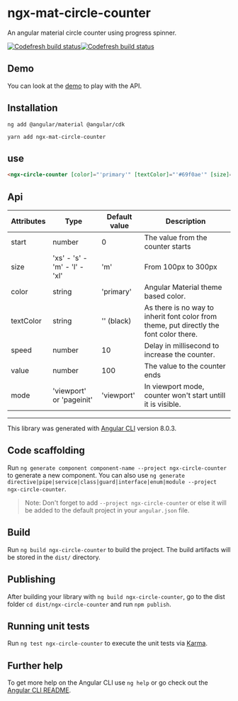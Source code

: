 # ngx-mat-circle-counter

An angular material circle counter using progress spinner.

[![Codefresh build status]( https://g.codefresh.io/api/badges/pipeline/fbaldo31/fbaldo31%2Fngx-mat-circle-counter%2Fngx-mat-circle-counter?branch=master&key=eyJhbGciOiJIUzI1NiJ9.NWM2MTFjNmMxMmE5NTYyZTZhYWQ3YTRl.S6H0kL3RuTkulI3shIONacgTBojrmumEo9peBrC4buw&type=cf-1)]( https://g.codefresh.io/pipelines/ngx-mat-circle-counter/builds?repoOwner=fbaldo31&repoName=ngx-mat-circle-counter&serviceName=fbaldo31%2Fngx-mat-circle-counter&filter=trigger:build~Build;branch:master;pipeline:5c80c0134cdef24ecbf23179~ngx-mat-circle-counter)[![Codefresh build status]( https://g.codefresh.io/api/badges/pipeline/fbaldo31/ngx-mat-circle-counter%2Fngx-mat-circle-counter?key=eyJhbGciOiJIUzI1NiJ9.NWM2MTFjNmMxMmE5NTYyZTZhYWQ3YTRl.S6H0kL3RuTkulI3shIONacgTBojrmumEo9peBrC4buw&type=cf-1)]( https%3A%2F%2Fg.codefresh.io%2Fpipelines%2Fngx-mat-circle-counter%2Fbuilds%3Ffilter%3Dtrigger%3Abuild~Build%3Bpipeline%3A5e55724894419c47b158c8fd~ngx-mat-circle-counter)
## Demo

You can look at the [demo](https://fbaldo31.github.io/ngx-mat-circle-counter/) to play with the API.

## Installation

`ng add @angular/material @angular/cdk`

`yarn add ngx-mat-circle-counter`

## use

```html
<ngx-circle-counter [color]="'primary'" [textColor]="'#69f0ae'" [size]="'xs'"></ngx-circle-counter>
```

## Api

Attributes|Type|Default value|Description
----------|----|-------------|-----------
start|number|0|The value from the counter starts|
size|'xs' - 's' - 'm' - 'l' - 'xl'|'m'|From 100px to 300px
color|string|'primary'|Angular Material theme based color.
textColor|string|'' (black)|As there is no way to inherit font color from theme, put directly the font color there.
speed|number|10|Delay in millisecond to increase the counter.
value|number|100|The value to the counter ends|
mode|'viewport' or 'pageinit'|'viewport'|In viewport mode, counter won't start untill it is visible.

------------------------------------------------

This library was generated with [Angular CLI](https://github.com/angular/angular-cli) version 8.0.3.

## Code scaffolding

Run `ng generate component component-name --project ngx-circle-counter` to generate a new component. You can also use `ng generate directive|pipe|service|class|guard|interface|enum|module --project ngx-circle-counter`.
> Note: Don't forget to add `--project ngx-circle-counter` or else it will be added to the default project in your `angular.json` file. 

## Build

Run `ng build ngx-circle-counter` to build the project. The build artifacts will be stored in the `dist/` directory.

## Publishing

After building your library with `ng build ngx-circle-counter`, go to the dist folder `cd dist/ngx-circle-counter` and run `npm publish`.

## Running unit tests

Run `ng test ngx-circle-counter` to execute the unit tests via [Karma](https://karma-runner.github.io).

## Further help

To get more help on the Angular CLI use `ng help` or go check out the [Angular CLI README](https://github.com/angular/angular-cli/blob/master/README.md).
